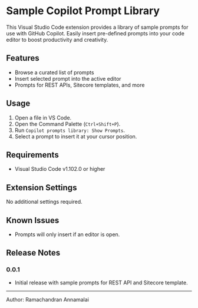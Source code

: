 # Sample Copilot Prompt Library

This Visual Studio Code extension provides a library of sample prompts for use with GitHub Copilot. Easily insert pre-defined prompts into your code editor to boost productivity and creativity.

## Features
- Browse a curated list of prompts
- Insert selected prompt into the active editor
- Prompts for REST APIs, Sitecore templates, and more

## Usage
1. Open a file in VS Code.
2. Open the Command Palette (`Ctrl+Shift+P`).
3. Run `Copilot prompts library: Show Prompts`.
4. Select a prompt to insert it at your cursor position.

## Requirements
- Visual Studio Code v1.102.0 or higher

## Extension Settings
No additional settings required.

## Known Issues
- Prompts will only insert if an editor is open.

## Release Notes
### 0.0.1
- Initial release with sample prompts for REST API and Sitecore template.

---
Author: Ramachandran Annamalai
